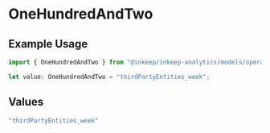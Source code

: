 # OneHundredAndTwo

## Example Usage

```typescript
import { OneHundredAndTwo } from "@inkeep/inkeep-analytics/models/operations";

let value: OneHundredAndTwo = "thirdPartyEntities_week";
```

## Values

```typescript
"thirdPartyEntities_week"
```